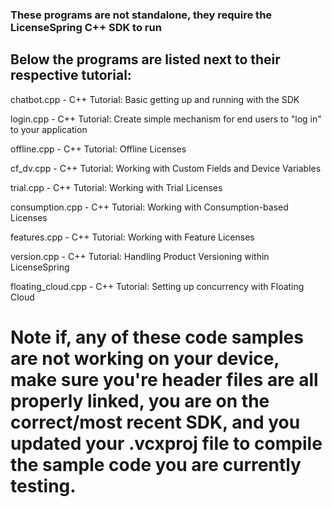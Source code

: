 ### **These programs are not standalone, they require the LicenseSpring C++ SDK to run**

## Below the programs are listed next to their respective tutorial:

chatbot.cpp - C++ Tutorial: Basic getting up and running with the SDK

login.cpp - C++ Tutorial: Create simple mechanism for end users to "log in" to your application

offline.cpp - C++ Tutorial: Offline Licenses

cf_dv.cpp - C++ Tutorial: Working with Custom Fields and Device Variables

trial.cpp - C++ Tutorial: Working with Trial Licenses

consumption.cpp - C++ Tutorial: Working with Consumption-based Licenses

features.cpp - C++ Tutorial: Working with Feature Licenses 

version.cpp - C++ Tutorial: Handling Product Versioning within LicenseSpring

floating_cloud.cpp - C++ Tutorial: Setting up concurrency with Floating Cloud

# Note if, any of these code samples are not working on your device, make sure you're header files are all properly linked, you are on the correct/most recent SDK, and you updated your .vcxproj file to compile the sample code you are currently testing. 
